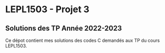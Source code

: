 # LEPL1503 - Projet 3

## Solutions des TP Année 2022-2023
Ce dépot contient mes solutions des codes C demandés aux TP du cours LEPL1503.
